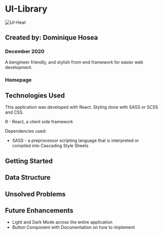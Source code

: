 # UI-Library
![UI-Heat](https://i.imgur.com/0UGKyoj.png)

## Created by: Dominique Hosea

### December 2020


A bengineer friendly, and stylish front-end framework for easier web development.

### Homepage

## Technologies Used

This application was developed with React. Styling done with SASS or SCSS and CSS.

R - React, a client side framework  

Dependencies used:

- SASS - a preprocessor scripting language that is interpreted or compiled into Cascading Style Sheets 


## Getting Started



## Data Structure
 

## Unsolved Problems


## Future Enhancements

- Light and Dark Mode across the entire application
- Button Component with Documentation on how to implement 
